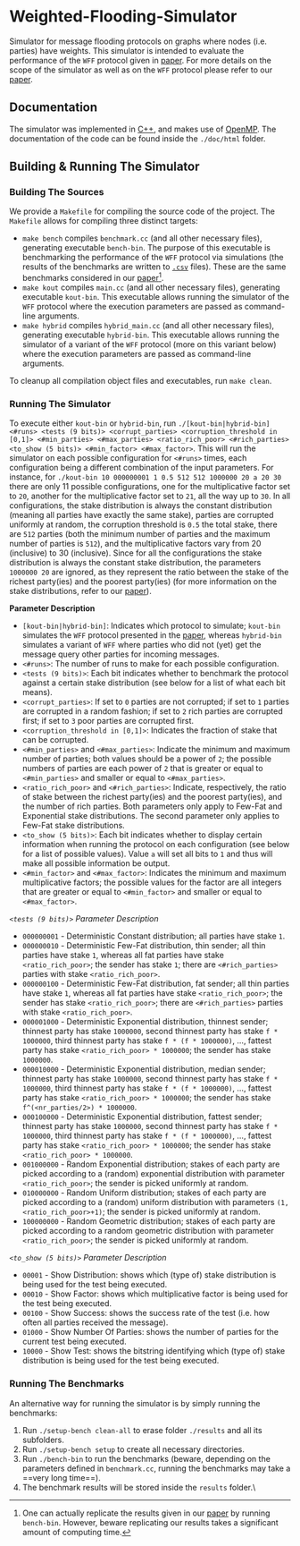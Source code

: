 # Weighted-Flooding-Simulator
Simulator for message flooding protocols on graphs where nodes (i.e. parties) have weights. This simulator is intended to evaluate the performance of the `WFF` protocol given in [paper](https://eprint.iacr.org/2022/608). For more details on the scope of the simulator as well as on the `WFF` protocol please refer to our [paper](https://eprint.iacr.org/2022/608).



## Documentation
The simulator was implemented in [C++](https://en.wikipedia.org/wiki/C%2B%2B), and makes use of [OpenMP](https://en.wikipedia.org/wiki/OpenMP).
The documentation of the code can be found inside the `./doc/html` folder.


## Building & Running The Simulator

### Building The Sources
We provide a `Makefile` for compiling the source code of the project.
The `Makefile` allows for compiling three distinct targets: 
- `make bench` compiles `benchmark.cc` (and all other necessary files), generating executable `bench-bin`.
The purpose of this executable is benchmarking the performance of the `WFF` protocol via simulations (the results of the benchmarks are written to [`.csv`](https://en.wikipedia.org/wiki/Comma-separated_values) files).
These are the same benchmarks considered in our [paper](https://eprint.iacr.org/2022/608)[^1].
- `make kout` compiles `main.cc` (and all other necessary files), generating executable `kout-bin`.
This executable allows running the simulator of the `WFF` protocol where the execution parameters are passed as command-line arguments.
- `make hybrid` compiles `hybrid_main.cc` (and all other necessary files), generating executable `hybrid-bin`.
This executable allows running the simulator of a variant of the `WFF` protocol (more on this variant below) where the execution parameters are passed as command-line arguments.

To cleanup all compilation object files and executables, run `make clean`.


### Running The Simulator
To execute either `kout-bin` or `hybrid-bin`, run `./[kout-bin|hybrid-bin] <#runs> <tests (9 bits)> <corrupt_parties> <corruption_threshold in [0,1]> <#min_parties> <#max_parties> <ratio_rich_poor> <#rich_parties> <to_show (5 bits)> <#min_factor> <#max_factor>`.
This will run the simulator on each possible configuration for `<#runs>` times, each configuration being a different combination of the input parameters.
For instance, for `./kout-bin 10 000000001 1 0.5 512 512 1000000 20 a 20 30` there are only 11 possible configurations, one for the multiplicative factor set to `20`, another for the multiplicative factor set to `21`, all the way up to `30`.
In all configurations, the stake distribution is always the constant distribution (meaning all parties have exactly the same stake), parties are corrupted uniformly at random, the corruption threshold is `0.5` the total stake, there are `512` parties (both the minimum number of parties and the maximum number of parties is `512`), and the multiplicative factors vary from 20 (inclusive) to 30 (inclusive).
Since for all the configurations the stake distribution is always the constant stake distribution, the parameters `1000000 20` are ignored, as they represent the ratio between the stake of the richest party(ies) and the poorest party(ies) (for more information on the stake distributions, refer to our [paper](https://eprint.iacr.org/2022/608)).

**Parameter Description**
- `[kout-bin|hybrid-bin]`: Indicates which protocol to simulate; `kout-bin` simulates the `WFF` protocol presented in the [paper](https://eprint.iacr.org/2022/608), whereas `hybrid-bin` simulates a variant of `WFF` where parties who did not (yet) get the message query other parties for incoming messages.
- `<#runs>`: The number of runs to make for each possible configuration.
- `<tests (9 bits)>`: Each bit indicates whether to benchmark the protocol against a certain stake distribution (see below for a list of what each bit means).
- `<corrupt_parties>`: If set to `0` parties are not corrupted; if set to `1` parties are corrupted in a random fashion; if set to `2` rich parties are corrupted first; if set to `3` poor parties are corrupted first.
- `<corruption_threshold in [0,1]>`: Indicates the fraction of stake that can be corrupted.
- `<#min_parties>` and `<#max_parties>`: Indicate the minimum and maximum number of parties; both values should be a power of `2`; the possible numbers of parties are each power of `2` that is greater or equal to `<#min_parties>` and smaller or equal to `<#max_parties>`.
- `<ratio_rich_poor>` and `<#rich_parties>`: Indicate, respectively, the ratio of stake between the richest party(ies) and the poorest party(ies), and the number of rich parties. Both parameters only apply to Few-Fat and Exponential stake distributions. The second parameter only applies to Few-Fat stake distributions.
- `<to_show (5 bits)>`: Each bit indicates whether to display certain information when running the protocol on each configuration (see below for a list of possible values).  Value `a` will set all bits to `1` and thus will make all possible information be output.
- `<#min_factor>` and `<#max_factor>`: Indicates the minimum and maximum multiplicative factors; the possible values for the factor are all integers that are greater or equal to `<#min_factor>` and smaller or equal to `<#max_factor>`.


*`<tests (9 bits)>` Parameter Description*
- `000000001` - Deterministic Constant distribution; all parties have stake `1`.
- `000000010` - Deterministic Few-Fat distribution, thin sender; all thin parties have stake `1`, whereas all fat parties have stake `<ratio_rich_poor>`; the sender has stake `1`; there are `<#rich_parties>` parties with stake `<ratio_rich_poor>`.
- `000000100` - Deterministic Few-Fat distribution, fat sender; all thin parties have stake `1`, whereas all fat parties have stake `<ratio_rich_poor>`; the sender has stake `<ratio_rich_poor>`; there are `<#rich_parties>` parties with stake `<ratio_rich_poor>`.
- `000001000` - Deterministic Exponential distribution, thinnest sender; thinnest party has stake `1000000`, second thinnest party has stake `f * 1000000`, third thinnest party has stake `f * (f * 1000000)`, ..., fattest party has stake `<ratio_rich_poor> * 1000000`; the sender has stake `1000000`.
- `000010000` - Deterministic Exponential distribution, median sender; thinnest party has stake `1000000`, second thinnest party has stake `f * 1000000`, third thinnest party has stake `f * (f * 1000000)`, ..., fattest party has stake `<ratio_rich_poor> * 1000000`; the sender has stake `f^(<nr_parties/2>) * 1000000`.
- `000100000` - Deterministic Exponential distribution, fattest sender; thinnest party has stake `1000000`, second thinnest party has stake `f * 1000000`, third thinnest party has stake `f * (f * 1000000)`, ..., fattest party has stake `<ratio_rich_poor> * 1000000`; the sender has stake `<ratio_rich_poor> * 1000000`.
- `001000000` - Random Exponential distribution; stakes of each party are picked according to a (random) exponential distribution with parameter `<ratio_rich_poor>`; the sender is picked uniformly at random.
- `010000000` - Random Uniform distribution; stakes of each party are picked according to a (random) uniform distribution with parameters `(1,<ratio_rich_poor>+1)`; the sender is picked uniformly at random.
- `100000000` - Random Geometric distribution; stakes of each party are picked according to a random geometric distribution with parameter `<ratio_rich_poor>`; the sender is picked uniformly at random.


*`<to_show (5 bits)>` Parameter Description*
- `00001` - Show Distribution: shows which (type of) stake distribution is being used for the test being executed.
- `00010` - Show Factor: shows which multiplicative factor is being used for the test being executed.
- `00100` - Show Success: shows the success rate of the test (i.e. how often all parties received the message).
- `01000` - Show Number Of Parties: shows the number of parties for the current test being executed.
- `10000` - Show Test: shows the bitstring identifying which (type of) stake distribution is being used for the test being executed.


### Running The Benchmarks
An alternative way for running the simulator is by simply running the benchmarks:
1. Run `./setup-bench clean-all` to erase folder `./results` and all its subfolders.
2. Run `./setup-bench setup` to create all necessary directories.
3. Run `./bench-bin` to run the benchmarks (beware, depending on the parameters defined in `benchmark.cc`, running the benchmarks may take a ==very long time==).
4. The benchmark results will be stored inside the `results` folder.\

[^1]: One can actually replicate the results given in our [paper](https://eprint.iacr.org/2022/608) by running `bench-bin`. However, beware replicating our results takes a significant amount of computing time.
